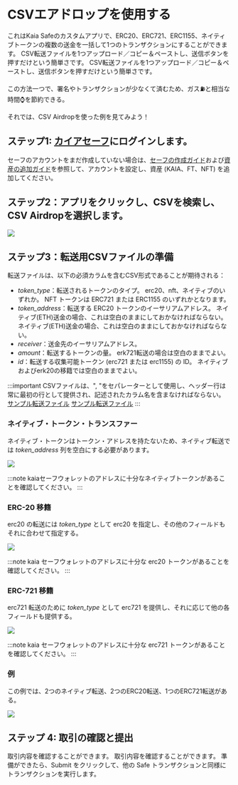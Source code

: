 # CSVエアドロップを使用する

これはKaia Safeのカスタムアプリで、ERC20、ERC721、ERC1155、ネイティブトークンの複数の送金を一括して1つのトランザクションにすることができます。 CSV転送ファイルを1つアップロード／コピー＆ペーストし、送信ボタンを押すだけという簡単さです。 CSV転送ファイルを1つアップロード／コピー＆ペーストし、送信ボタンを押すだけという簡単さです。

この方法一つで、署名やトランザクションが少なくて済むため、ガス⛽と相当な時間⌚を節約できる。

それでは、CSV Airdropを使った例を見てみよう！

## ステップ1: [カイアセーフ](https://safe.kaia.io/)にログインします。 <a id="login-kaiasafe"></a>

セーフのアカウントをまだ作成していない場合は、[セーフの作成ガイド](./use-kaia-safe.md#create-a-safe)および[資産の追加ガイド](./use-kaia-safe.md#add-assets)を参照して、アカウントを設定し、資産 (KAIA、FT、NFT) を追加してください。

## ステップ2：アプリをクリックし、CSVを検索し、CSV Airdropを選択します。 <a id="search-CSV-airdrop"></a>

![](/img/build/tools/kaia-safe/search-csv-app.png)

## ステップ3：転送用CSVファイルの準備<a id="prepare-CSV-airdrop"></a>

転送ファイルは、以下の必須カラムを含むCSV形式であることが期待される：

- _token_type_：転送されるトークンのタイプ。 erc20、nft、ネイティブのいずれか。 NFT トークンは ERC721 または ERC1155 のいずれかとなります。
- _token_address_：転送する ERC20 トークンのイーサリアムアドレス。 ネイティブ(ETH)送金の場合、これは空白のままにしておかなければならない。 ネイティブ(ETH)送金の場合、これは空白のままにしておかなければならない。
- _receiver_：送金先のイーサリアムアドレス。
- _amount_：転送するトークンの量。 erk721転送の場合は空白のままでよい。
- _id_：転送する収集可能トークン (erc721 または erc1155) の ID。 ネイティブおよびerk20の移籍では空白のままでよい。

:::important
CSVファイルは、", "をセパレーターとして使用し、ヘッダー行は常に最初の行として提供され、記述されたカラム名を含まなければならない。
[サンプル転送ファイル](https://ipfs.io/ipfs/bafybeiesr6b3cm76ofcm2joukgdtuyva3niftmbpbb4sgxsa3qwsenv3lu/sample.csv)
[サンプル転送ファイル](https://ipfs.io/ipfs/bafybeiesr6b3cm76ofcm2joukgdtuyva3niftmbpbb4sgxsa3qwsenv3lu/sample.csv)
:::

### ネイティブ・トークン・トランスファー<a id="native-token-trnasfers"></a>

ネイティブ・トークンはトークン・アドレスを持たないため、ネイティブ転送では _token_address_ 列を空白にする必要があります。

![](/img/build/tools/kaia-safe/native-csv-app.png)

:::note
kaiaセーフウォレットのアドレスに十分なネイティブトークンがあることを確認してください。
:::

### ERC-20 移籍<a id="erc20-trnasfers"></a>

erc20 の転送には _token_type_ として erc20 を指定し、その他のフィールドもそれに合わせて指定する。

![](/img/build/tools/kaia-safe/erc20-csv-app.png)

:::note
kaia セーフウォレットのアドレスに十分な erc20 トークンがあることを確認してください。
:::

### ERC-721 移籍<a id="erc721-transfers"></a>

erc721 転送のために _token_type_ として erc721 を提供し、それに応じて他の各フィールドも提供する。

![](/img/build/tools/kaia-safe/erc721-csv-app.png)

:::note
kaia セーフウォレットのアドレスに十分な erc721 トークンがあることを確認してください。
:::

### 例<a id="illustration"></a>

この例では、2つのネイティブ転送、2つのERC20転送、1つのERC721転送がある。

![](/img/build/tools/kaia-safe/rs-csv-app.png)

## ステップ 4: 取引の確認と提出<a id="review-submit-transaction"></a>

取引内容を確認することができます。 取引内容を確認することができます。 準備ができたら、Submit をクリックして、他の Safe トランザクションと同様にトランザクションを実行します。


